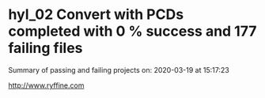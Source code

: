 # hyl_02 Convert with PCDs completed with 0 % success and 177 failing files

Summary of passing and failing projects on: 2020-03-19 at 15:17:23

http://www.ryffine.com
